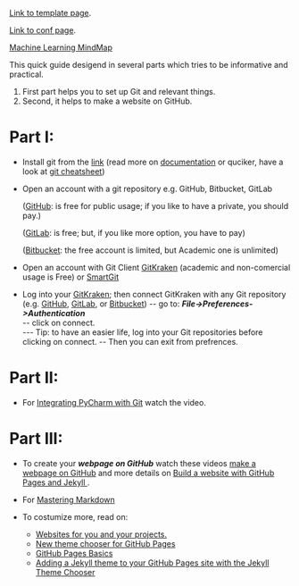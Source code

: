 
[Link to template page](template.md).

[Link to conf page](conf.md).

[Machine Learning MindMap](https://media.licdn.com/mpr/mpr/AAIAAQDGAAAAAQAAAAAAAAtEAAAAJDgxNDhhMmJiLTQ3Y2ItNDI1ZS05MTUwLTdhNTJmNTkxYWE1Mw.png)


This quick guide desigend in several parts which tries to be informative and practical.

1. First part helps you to set up Git and relevant things.
2. Second, it helps to make a website on GitHub.


# Part I:

- Install git from the [link](https://git-scm.com/) (read more on [documentation](https://git-scm.com/about)
or quciker, have a look at [git cheatsheet](https://services.github.com/on-demand/downloads/github-git-cheat-sheet.pdf))

- Open an account with a git repository e.g. GitHub, Bitbucket, GitLab

  ([GitHub](https://github.com/): is free for public usage; if you like to have a private, you should pay.)
  
  ([GitLab](https://about.gitlab.com/): is free; but, if you like more option, you have to pay)
  
  ([Bitbucket](https://bitbucket.org/): the free account is limited, but Academic one is unlimited)
  
- Open an account with Git Client [GitKraken](https://www.gitkraken.com/) (academic and non-comercial usage is Free) or [SmartGit](http://www.syntevo.com/smartgit/)

- Log into your [GitKraken](https://account.gitkraken.com/login); then connect GitKraken with any Git repository (e.g. [GitHub](https://support.gitkraken.com/integrations/github), [GitLab](https://support.gitkraken.com/integrations/gitlab), or [Bitbucket](https://support.gitkraken.com/integrations/bitbucket))
  -- go to: _**File->Preferences->Authentication**_   
  -- click on connect.  
  --- Tip: to have an easier life, log into your Git repositories before clicking on connect.
  -- Then you can exit from prefrences.

# Part II:
- For [Integrating PyCharm with Git](https://www.youtube.com/watch?v=NhFRpFtiHec&index=6&list=PLKb3g92a0tArYgaYtm1JeA9xL1IPQXK1b) watch the video.

# Part III:
- To create your **_webpage on GitHub_** watch these videos [make a webpage on GitHub](https://www.youtube.com/watch?v=BA_c3bGQXlQ) and more details on [Build a website with GitHub Pages and Jekyll ](https://www.youtube.com/watch?v=SWVjQsvQocA).

- For [Mastering Markdown](https://guides.github.com/features/mastering-markdown/)

- To costumize more, read on:
  - [Websites for you and your projects.](https://pages.github.com/)
  - [New theme chooser for GitHub Pages](https://github.com/blog/2295-new-theme-chooser-for-github-pages)
  - [GitHub Pages Basics](https://help.github.com/categories/github-pages-basics/)
  - [Adding a Jekyll theme to your GitHub Pages site with the Jekyll Theme Chooser](https://help.github.com/articles/adding-a-jekyll-theme-to-your-github-pages-site-with-the-jekyll-theme-chooser/)


